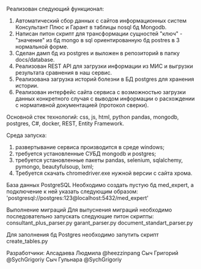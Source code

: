 Реализован следующий функционал:
1. Автоматический сбор данных с сайтов информационных систем Консультант Плюс и Гарант в таблицы nosql бд Mongodb.
2. Написан питон скрипт для трансформации сущностей "ключ" - "значение" из бд mongo в sql ориентированную бд postres в 3 нормальной форме.
3. Сделан дамп бд из postgres и выложен в репозиторий в папку docs/database. 
4. Реализован REST API для загрузки информации из МИС и выгрузки результата сравнения в наш сервис.
5. Реализована загрузка историй болезни в БД postgres для хранения истории.
6. Реализован интерфейс сайта сервиса с возможностью загрузки данных конкретного случая с выводом информации о расхождении с нормативной документацией (протокол сверки).

Основной стек технологий:
css, js, html, python pandas, mongodb, postgres, C#, docker, REST, Entity Framework.

Среда запуска:
1. развертывание сервиса производится в среде windows;
2. требуется установленные СУБД mongodb и postgres;
3. требуется установленные пакеты pandas, selenium, sqlalchemy, pymongo, beautyfulsoup, lxml;
4. Требуется скачать chromedriver.exe нужной версии с сайта хрома.

База данных PostgreSQL
Необходимо создать пустую бд med_expert, а подключение к ней указать следующим образом: 
'postgresql://postgres:123@localhost:5432/med_expert'

Выполнение миграций
Для выпуснения миграций необходимо последовательно запускать следующие питон скрипты:
consultant_plus_parser.py
garant_parser.py
document_standart_parser.py

Для заполнения бд Postgres необходимо запутить скрипт create_tables.py

Разработчики:
Алсадаева Людмила @heezzinpang
Сыч Григорий @SychGrigoriy
Сыч Гульнара @SychGrigoriy

